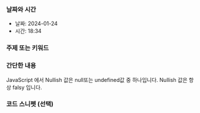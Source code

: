 ### 날짜와 시간

- 날짜: 2024-01-24
- 시간: 18:34

### 주제 또는 키워드

### 간단한 내용
JavaScript 에서 Nullish 값은 null또는 undefined값 중 하나입니다. Nullish 값은 항상 falsy 입니다.

### 코드 스니펫 (선택)

```typescript
```
